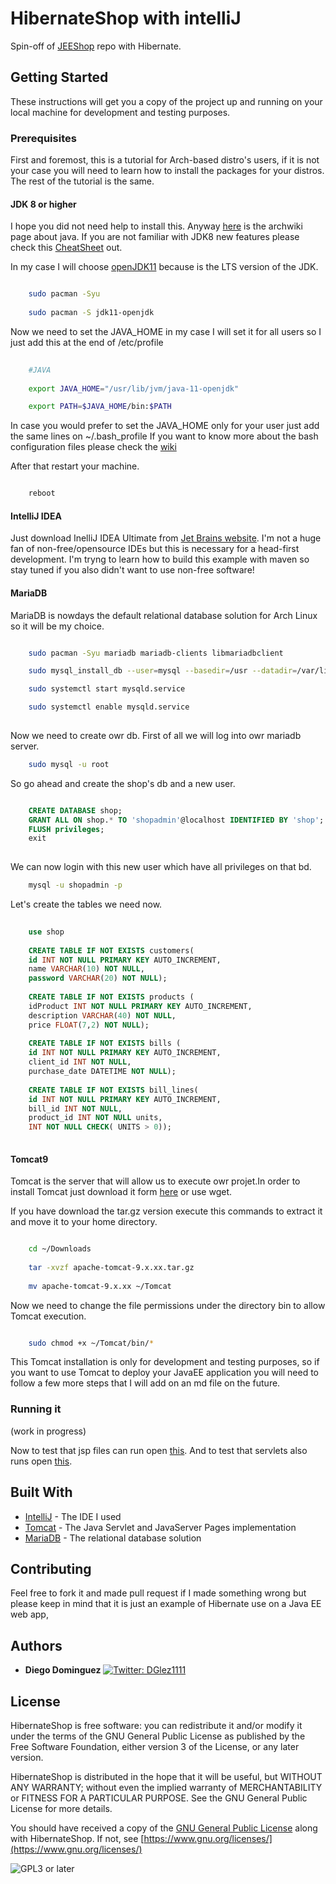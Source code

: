 # HibernateShop with intelliJ

Spin-off of [JEEShop](https://github.com/seniorglez/JEEShop) repo with Hibernate.

## Getting Started

These instructions will get you a copy of the project up and running on your local machine for development and testing purposes.

### Prerequisites

First and foremost, this is a tutorial for Arch-based distro's users, if it is not your case you will need to learn how to install the packages for your distros. The rest of the tutorial is the same.

#### JDK 8 or higher

I hope you did not need help to install this. Anyway [here](https://wiki.archlinux.org/index.php/Java#Installation) is the archwiki page about java. If you are not familiar with JDK8 new features please check this [CheatSheet](https://github.com/BafS/Java8-CheatSheet/blob/master/README.md) out.

In my case I will choose [openJDK11](https://www.archlinux.org/packages/extra/x86_64/jdk11-openjdk/) because is the LTS version of the JDK.

```bash

	sudo pacman -Syu
	
	sudo pacman -S jdk11-openjdk

```
Now we need to set the JAVA_HOME in my case I will set it for all users so I just add this at the end of /etc/profile 

```bash
	
	#JAVA
	
	export JAVA_HOME="/usr/lib/jvm/java-11-openjdk"

	export PATH=$JAVA_HOME/bin:$PATH

```
In case you would prefer to set the JAVA_HOME only for your user just add the same lines on ~/.bash_profile If you want to know more about the bash configuration files please check the [wiki](https://wiki.archlinux.org/index.php/Bash)

After that restart your machine.

```bash

	reboot

```

#### IntelliJ IDEA
Just download InelliJ IDEA Ultimate from [Jet Brains website](https://www.jetbrains.com/es-es/idea/download/#section=linux).
I'm not a huge fan of non-free/opensource IDEs but this is necessary for a head-first development. I'm tryng to learn how to build 
this example with maven so stay tuned if you also didn't want to use non-free software!

#### MariaDB

MariaDB is nowdays the default relational database solution for Arch Linux so it will be my choice.

```bash

	sudo pacman -Syu mariadb mariadb-clients libmariadbclient

	sudo mysql_install_db --user=mysql --basedir=/usr --datadir=/var/lib/mysql

	sudo systemctl start mysqld.service

	sudo systemctl enable mysqld.service
	
```
Now we need to create owr db. First of all we will log into owr mariadb server.

```bash
	sudo mysql -u root

```
So go ahead and create the shop's db and a new user.

```sql

	CREATE DATABASE shop;
	GRANT ALL ON shop.* TO 'shopadmin'@localhost IDENTIFIED BY 'shop';
	FLUSH privileges;
	exit
	
```

We can now login with this new user which have all privileges on that bd.

```bash
	mysql -u shopadmin -p

```

Let's create the tables we need now.

```sql
	
	use shop
	
	CREATE TABLE IF NOT EXISTS customers(
	id INT NOT NULL PRIMARY KEY AUTO_INCREMENT,
	name VARCHAR(10) NOT NULL,
	password VARCHAR(20) NOT NULL);
	
	CREATE TABLE IF NOT EXISTS products (
	idProduct INT NOT NULL PRIMARY KEY AUTO_INCREMENT, 
	description VARCHAR(40) NOT NULL, 
	price FLOAT(7,2) NOT NULL);
	
	CREATE TABLE IF NOT EXISTS bills (
	id INT NOT NULL PRIMARY KEY AUTO_INCREMENT,
	client_id INT NOT NULL,
	purchase_date DATETIME NOT NULL);
	
	CREATE TABLE IF NOT EXISTS bill_lines(
	id INT NOT NULL PRIMARY KEY AUTO_INCREMENT,
	bill_id INT NOT NULL,
	product_id INT NOT NULL units,
	INT NOT NULL CHECK( UNITS > 0));
	
```

#### Tomcat9

Tomcat is the server that will allow us to execute owr projet.In order to install Tomcat just download it form [here](https://tomcat.apache.org/download-90.cgi) or use wget.

If you have download the tar.gz version execute this commands to extract it and move it to your home directory.

```bash

	cd ~/Downloads
	
	tar -xvzf apache-tomcat-9.x.xx.tar.gz
	
	mv apache-tomcat-9.x.xx ~/Tomcat	

```

Now we need to change the file permissions under the directory bin to allow Tomcat execution.

```bash

	sudo chmod +x ~/Tomcat/bin/*

```
This Tomcat installation is only for development and testing purposes, so if you want to use Tomcat to deploy your JavaEE application you will need to follow a few more steps that I will add on an md file on the future.




### Running it 

(work in progress)

Now to test that jsp files can run open [this](http://localhost:8080/HibernateShop/testing.jsp).
And to test that servlets also runs open [this](http://localhost:8080/HibernateShop/test).


## Built With

* [IntelliJ](https://www.jetbrains.com/es-es/idea/) - The IDE I used
* [Tomcat](http://tomcat.apache.org/) - The Java Servlet and JavaServer Pages implementation
* [MariaDB](https://mariadb.org/) - The relational database solution

## Contributing

Feel free to fork it and made pull request if I made something wrong but please keep in mind that it is just an example of
Hibernate use on a Java EE web app,


## Authors

* **Diego Dominguez**   <a href="https://twitter.com/DGlez1111" target="_blank">
    <img alt="Twitter: DGlez1111" src="https://img.shields.io/twitter/follow/DGlez1111.svg?style=social" />
  </a>

## License

HibernateShop is free software: you can redistribute it and/or modify
it under the terms of the GNU General Public License as published by
the Free Software Foundation, either version 3 of the License, or any later version.

HibernateShop is distributed in the hope that it will be useful,
but WITHOUT ANY WARRANTY; without even the implied warranty of
MERCHANTABILITY or FITNESS FOR A PARTICULAR PURPOSE.  See the
GNU General Public License for more details.

You should have received a copy of the [GNU General Public License](LICENSE)
along with HibernateShop. If not, see [https://www.gnu.org/licenses/](https://www.gnu.org/licenses/)

![GPL3 or later](https://www.gnu.org/graphics/gplv3-or-later.png)
